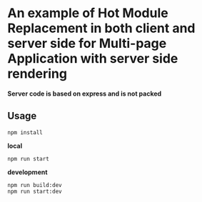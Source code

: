 
# An example of Hot Module Replacement in both client and server side for Multi-page Application with server side rendering

**Server code is based on express and is not packed**

## Usage

```
npm install
```

**local**

```
npm run start
```

**development**

```
npm run build:dev
npm run start:dev
```